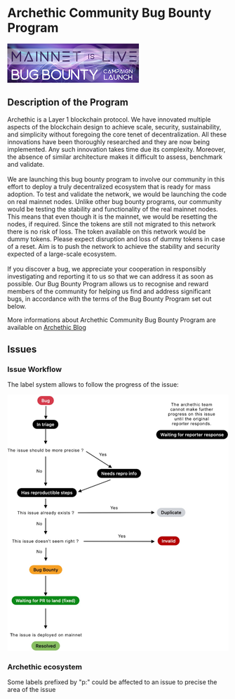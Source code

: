 # Archethic Community Bug Bounty Program

![Banner](assets/announcement_bug_bounty_banner.png?v=20220712)

## Description of the Program

Archethic is a Layer 1 blockchain protocol. We have innovated multiple aspects of the blockchain design to achieve scale, security, sustainability, and simplicity without foregoing the core tenet of decentralization. All these innovations have been thoroughly researched and they are now being implemented. Any such innovation takes time due its complexity. Moreover, the absence of similar architecture makes it difficult to assess, benchmark and validate.</br></br>
We are launching this bug bounty program to involve our community in this effort to deploy a truly decentralized ecosystem that is ready for mass adoption. To test and validate the network, we would be launching the code on real mainnet nodes. Unlike other bug bounty programs, our community would be testing the stability and functionality of the real mainnet nodes. This means that even though it is the mainnet, we would be resetting the nodes, if required. Since the tokens are still not migrated to this network there is no risk of loss. The token available on this network would be dummy tokens. Please expect disruption and loss of dummy tokens in case of a reset. Aim is to push the network to achieve the stability and security expected of a large-scale ecosystem.</br></br>
If you discover a bug, we appreciate your cooperation in responsibly investigating and reporting it to us so that we can address it as soon as possible. Our Bug Bounty Program allows us to recognise and reward members of the community for helping us find and address significant bugs, in accordance with the terms of the Bug Bounty Program set out below.</br>

More informations about Archethic Community Bug Bounty Program are available on [Archethic Blog](https://blog.archethic.net/)

## Issues

### Issue Workflow

The label system allows to follow the progress of the issue:

![Issue Workflow](assets/Bug_Bounty_WF_Bug.jpg?v=20220712)

### Archethic ecosystem

Some labels prefixed by "p:" could be affected to an issue to precise the area of the issue

